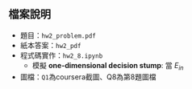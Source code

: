## 檔案說明

* 題目：`hw2_problem.pdf`
* 紙本答案：`hw2_pdf`
* 程式碼實作：`hw2_8.ipynb`
  - 模擬 **one-dimensional decision stump**: 當 $E_{in}$
* 圖檔：`Q1`為coursera截圖、Q8為第8題圖檔
